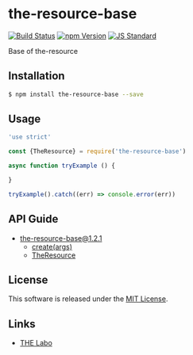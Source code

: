 the-resource-base
==========

<!---
This file is generated by ape-tmpl. Do not update manually.
--->

<!-- Badge Start -->
<a name="badges"></a>

[![Build Status][bd_travis_shield_url]][bd_travis_url]
[![npm Version][bd_npm_shield_url]][bd_npm_url]
[![JS Standard][bd_standard_shield_url]][bd_standard_url]

[bd_repo_url]: https://github.com/the-labo/the-resource-base
[bd_travis_url]: http://travis-ci.org/the-labo/the-resource-base
[bd_travis_shield_url]: http://img.shields.io/travis/the-labo/the-resource-base.svg?style=flat
[bd_travis_com_url]: http://travis-ci.com/the-labo/the-resource-base
[bd_travis_com_shield_url]: https://api.travis-ci.com/the-labo/the-resource-base.svg?token=
[bd_license_url]: https://github.com/the-labo/the-resource-base/blob/master/LICENSE
[bd_codeclimate_url]: http://codeclimate.com/github/the-labo/the-resource-base
[bd_codeclimate_shield_url]: http://img.shields.io/codeclimate/github/the-labo/the-resource-base.svg?style=flat
[bd_codeclimate_coverage_shield_url]: http://img.shields.io/codeclimate/coverage/github/the-labo/the-resource-base.svg?style=flat
[bd_gemnasium_url]: https://gemnasium.com/the-labo/the-resource-base
[bd_gemnasium_shield_url]: https://gemnasium.com/the-labo/the-resource-base.svg
[bd_npm_url]: http://www.npmjs.org/package/the-resource-base
[bd_npm_shield_url]: http://img.shields.io/npm/v/the-resource-base.svg?style=flat
[bd_standard_url]: http://standardjs.com/
[bd_standard_shield_url]: https://img.shields.io/badge/code%20style-standard-brightgreen.svg

<!-- Badge End -->


<!-- Description Start -->
<a name="description"></a>

Base of the-resource

<!-- Description End -->


<!-- Overview Start -->
<a name="overview"></a>



<!-- Overview End -->


<!-- Sections Start -->
<a name="sections"></a>

<!-- Section from "doc/guides/01.Installation.md.hbs" Start -->

<a name="section-doc-guides-01-installation-md"></a>

Installation
-----

```bash
$ npm install the-resource-base --save
```


<!-- Section from "doc/guides/01.Installation.md.hbs" End -->

<!-- Section from "doc/guides/02.Usage.md.hbs" Start -->

<a name="section-doc-guides-02-usage-md"></a>

Usage
---------

```javascript
'use strict'

const {TheResource} = require('the-resource-base')

async function tryExample () {

}

tryExample().catch((err) => console.error(err))

```


<!-- Section from "doc/guides/02.Usage.md.hbs" End -->

<!-- Section from "doc/guides/10.API Guide.md.hbs" Start -->

<a name="section-doc-guides-10-a-p-i-guide-md"></a>

API Guide
-----

+ [the-resource-base@1.2.1](./doc/api/api.md)
  + [create(args)](./doc/api/api.md#the-resource-base-function-create)
  + [TheResource](./doc/api/api.md#the-resource-class)


<!-- Section from "doc/guides/10.API Guide.md.hbs" End -->


<!-- Sections Start -->


<!-- LICENSE Start -->
<a name="license"></a>

License
-------
This software is released under the [MIT License](https://github.com/the-labo/the-resource-base/blob/master/LICENSE).

<!-- LICENSE End -->


<!-- Links Start -->
<a name="links"></a>

Links
------

+ [THE Labo][t_h_e_labo_url]

[t_h_e_labo_url]: https://github.com/the-labo

<!-- Links End -->

